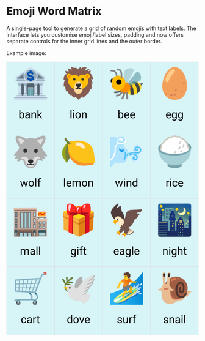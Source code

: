 # Emoji Word Matrix

A single-page tool to generate a grid of random emojis with text labels.
The interface lets you customise emoji/label sizes, padding and now offers
separate controls for the inner grid lines and the outer border.

Example image:

![Example image](img/example_word_grid_4x4.png)
